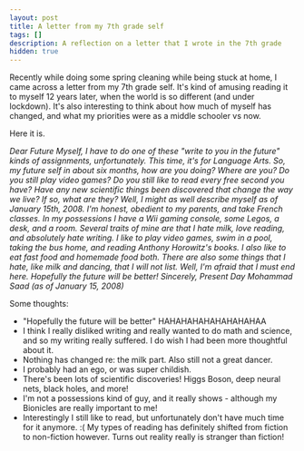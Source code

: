```yaml
---
layout: post
title: A letter from my 7th grade self
tags: []
description: A reflection on a letter that I wrote in the 7th grade
hidden: true
---
```


Recently while doing some spring cleaning while being stuck at home, I came across a letter from my 7th grade self. It's kind of amusing reading it to myself 12 years later, when the world is so
different (and under lockdown). It's also interesting to think about how much of myself has changed, and what my priorities were as a middle schooler vs now.

Here it is.

<i>
Dear Future Myself,
  I have to do one of these "write to you in the future" kinds of assignments, unfortunately. This time, it's for Language Arts. So, my future self in about six months, how are you doing?
Where are you? Do you still play video games? Do you still like to read every free second you have? Have any new scientific things been discovered that change the way we live? If so, what
are they?</i>

<i>
  Well, I might as well describe myself as of January 15th, 2008. I'm honest, obedient to my parents, and take French classes. In my possessions I have a Wii gaming console, some Legos, a
desk, and a room. Several traits of mine are that I hate milk, love reading, and absolutely hate writing. I like to play video games, swim in a pool, taking the bus home, and reading
Anthony Horowitz's books. I also like to eat fast food and homemade food both.
</i>

<i>
There are also some things that I hate, like milk and dancing, that I will not list. Well, I'm afraid that I must end here. Hopefully the future will be better!
</i>

<i>
Sincerely,
Present Day Mohammad Saad (as of January 15, 2008)
</i>

Some thoughts:
* "Hopefully the future will be better" HAHAHAHAHAHAHAHAHAA
* I think I really disliked writing and really wanted to do math and science, and so my writing really suffered. I do wish I had been more thoughtful about it.
* Nothing has changed re: the milk part. Also still not a great dancer.
* I probably had an ego, or was super childish.
* There's been lots of scientific discoveries! Higgs Boson, deep neural nets, black holes, and more!
* I'm not a possessions kind of guy, and it really shows - although my Bionicles are really important to me!
* Interestingly I still like to read, but unfortunately don't have much time for it anymore. :( My types of reading has definitely shifted from fiction to non-fiction
however. Turns out reality really is stranger than fiction!

